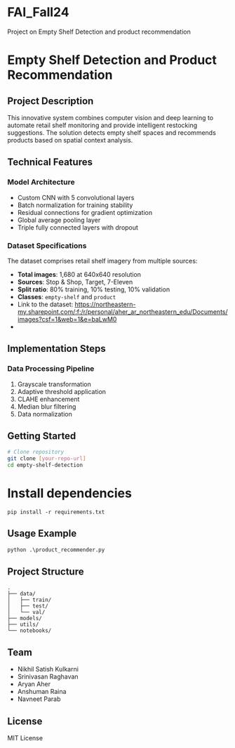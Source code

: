 # FAI_Fall24
Project on Empty Shelf Detection and product recommendation 




# Empty Shelf Detection and Product Recommendation

## Project Description
This innovative system combines computer vision and deep learning to automate retail shelf monitoring and provide intelligent restocking suggestions. The solution detects empty shelf spaces and recommends products based on spatial context analysis.

## Technical Features

### Model Architecture
- Custom CNN with 5 convolutional layers
- Batch normalization for training stability
- Residual connections for gradient optimization
- Global average pooling layer
- Triple fully connected layers with dropout

### Dataset Specifications
The dataset comprises retail shelf imagery from multiple sources:
- **Total images**: 1,680 at 640x640 resolution
- **Sources**: Stop & Shop, Target, 7-Eleven
- **Split ratio**: 80% training, 10% testing, 10% validation
- **Classes**: `empty-shelf` and `product`
-  Link to the dataset: https://northeastern-my.sharepoint.com/:f:/r/personal/aher_ar_northeastern_edu/Documents/images?csf=1&web=1&e=baLwM0
-  
## Implementation Steps

### Data Processing Pipeline
1. Grayscale transformation
2. Adaptive threshold application
3. CLAHE enhancement
4. Median blur filtering
5. Data normalization

## Getting Started

```bash
# Clone repository
git clone [your-repo-url]
cd empty-shelf-detection
```

# Install dependencies
```
pip install -r requirements.txt
```

## Usage Example

```python
python .\product_recommender.py
```

## Project Structure

```text
.
├── data/
│   ├── train/
│   ├── test/
│   └── val/
├── models/
├── utils/
└── notebooks/
```

## Team
- Nikhil Satish Kulkarni
- Srinivasan Raghavan
- Aryan Aher
- Anshuman Raina
- Navneet Parab

## License
MIT License
